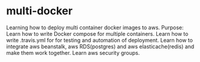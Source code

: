 # multi-docker
Learning how to deploy multi container docker images to aws.
Purpose:
Learn how to write Docker compose for multiple containers.
Learn how to write .travis.yml for for testing and automation of deployment.
Learn how to integrate aws beanstalk, aws RDS(postgres) and aws elasticache(redis) and make them work together.
Learn aws security groups.
